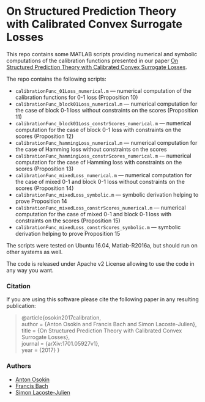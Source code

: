 # On Structured Prediction Theory with Calibrated Convex Surrogate Losses

This repo contains some MATLAB scripts providing numerical and symbolic computations of the calibration functions presented in our paper [On Structured Prediction Theory with Calibrated Convex Surrogate Losses](https://arxiv.org/abs/1703.02403v1).

The repo contains the following scripts:
* `calibrationFunc_01Loss_numerical.m` — numerical computation of the calibration functions for 0-1 loss (Proposition 10)
* `calibrationFunc_block01Loss_numerical.m` — numerical computation for the case of block 0-1 loss without constraints on the scores (Proposition 11)
* `calibrationFunc_block01Loss_constrScores_numerical.m` — numerical computation for the case of block 0-1 loss with constraints on the scores (Proposition 12)
* `calibrationFunc_hammingLoss_numerical.m` — numerical computation for the case of Hamming loss without constraints on the scores
* `calibrationFunc_hammingLoss_constrScores_numerical.m` — numerical computation for the case of Hamming loss with constraints on the scores (Proposition 13)
* `calibrationFunc_mixedLoss_numerical.m` — numerical computation for the case of mixed 0-1 and block 0-1 loss without constraints on the scores (Proposition 14)
* `calibrationFunc_mixedLoss_symbolic.m` — symbolic derivation helping to prove Proposition 14
* `calibrationFunc_mixedLoss_constrScores_numerical.m` — numerical computation for the case of mixed 0-1 and block 0-1 loss with constraints on the scores (Proposition 15)
* `calibrationFunc_mixedLoss_constrScores_symbolic.m` — symbolic derivation helping to prove Proposition 15

The scripts were tested on Ubuntu 16.04, Matlab-R2016a, but should run on other systems as well.

The code is released under Apache v2 License allowing to use the code in any way you want.

### Citation

If you are using this software please cite the following paper in any resulting publication:
>@article{osokin2017calibration, <br>
    author      = {Anton Osokin and Francis Bach and Simon Lacoste-Julien},<br>
    title       = {On Structured Prediction Theory with Calibrated Convex Surrogate Losses},<br>
    journal   = {arXiv:1701.05927v1},<br>
    year        = {2017} }

### Authors

* [Anton Osokin](http://www.di.ens.fr/~osokin/)
* [Francis Bach](http://www.di.ens.fr/~fbach/)
* [Simon Lacoste-Julien](http://www.di.ens.fr/~slacoste/)
